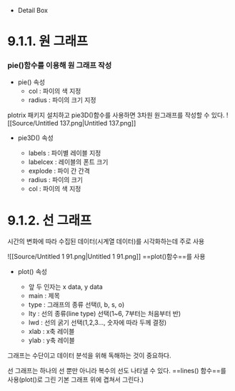 - Detail Box
    
      
    
  
# 9.1.1. 원 그래프
### pie()함수를 이용해 원 그래프 작성
- pie() 속성
    - col : 파이의 색 지정
    - radius : 파이의 크기 지정
  
plotrix 패키지 설치하고 pie3D()함수를 사용하면 3차원 원그래프를 작성할 수 있다.
![[Source/Untitled 137.png|Untitled 137.png]]
- pie3D() 속성
    
    - labels : 파이별 레이블 지정
    - labelcex : 레이블의 폰트 크기
    - explode : 파이 간 간격
    - radius : 파이의 크기
    - col : 파이의 색 지정
    
      
    
# 9.1.2. 선 그래프
시간의 변화에 따라 수집된 데이터(시계열 데이터)를 시각화하는데 주로 사용
  
![[Source/Untitled 1 91.png|Untitled 1 91.png]]
==plot()함수==를 사용
- plot() 속성
    
    - 앞 두 인자는 x data, y data
    - main : 제목
    - type : 그래프의 종류 선택(l, b, s, o)
    - lty : 선의 종류(line type) 선택(1~6, 7부터는 처음부터 반)
    - lwd : 선의 굵기 선택(1,2,3…, 숫자에 따라 두께 결정)
    - xlab : x축 레이블
    - ylab : y축 레이블
    
      
    
그래프는 수단이고 데이터 분석을 위해 독해하는 것이 중요하다.
  
선 그래프는 하나의 선 뿐만 아니라 복수의 선도 나타낼 수 있다.
==lines() 함수==를 사용(plot()로 그린 기본 그래프 위에 겹쳐서 그린다.)